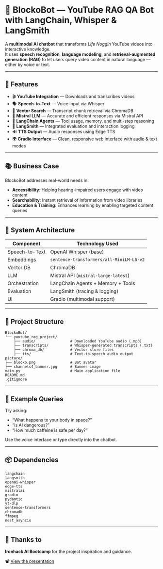 # 🧠 BlockoBot — YouTube RAG QA Bot with LangChain, Whisper & LangSmith

A **multimodal AI chatbot** that transforms _Life Noggin_ YouTube videos into interactive knowledge.  
It uses **speech recognition**, **language modeling**, and **retrieval-augmented generation (RAG)** to let users query video content in natural language — either by voice or text.

---

## 🚀 Features

- 🎬 **YouTube Integration** — Downloads and transcribes videos  
- 🗣️ **Speech-to-Text** — Voice input via Whisper  
- 🔎 **Vector Search** — Transcript chunk retrieval via ChromaDB  
- 🤖 **Mistral LLM** — Accurate and efficient responses via Mistral API  
- 🧠 **LangChain Agents** — Tool usage, memory, and multi-step reasoning  
- 🧪 **LangSmith** — Integrated evaluation and interaction logging  
- 🔊 **TTS Output** — Audio responses using Edge TTS  
- 🌍 **Gradio Interface** — Clean, responsive web interface with audio & text modes  

---

## 📚 Business Case

BlockoBot addresses real-world needs in:

- **Accessibility**: Helping hearing-impaired users engage with video content  
- **Searchability**: Instant retrieval of information from video libraries  
- **Education & Training**: Enhances learning by enabling targeted content queries  

---

## 🧩 System Architecture

| Component        | Technology Used                            |
|------------------|---------------------------------------------|
| Speech-to-Text   | OpenAI Whisper (base)                       |
| Embeddings       | `sentence-transformers/all-MiniLM-L6-v2`    |
| Vector DB        | ChromaDB                                    |
| LLM              | Mistral API (`mistral-large-latest`)        |
| Orchestration    | LangChain Agents + Memory + Tools           |
| Evaluation       | LangSmith (tracing & logging)               |
| UI               | Gradio (multimodal support)                 |

---

## 📁 Project Structure

```
BlockoBot/
└── youtube_rag_project/ 
    ├── audio/                # Downloaded YouTube audio (.mp3)
    ├── transcripts/          # Whisper-generated transcripts (.txt)
    ├── chroma_db/            # Vector store files
    ├── tts/                  # Text-to-speech audio output
picture/
├── blocko.png                # Bot avatar
├── channels4_banner.jpg      # Banner image
main.py                       # Main application file
README.md
.gitignore
```

---

## 🧪 Example Queries

Try asking:

- “What happens to your body in space?”
- “Is AI dangerous?”
- “How much caffeine is safe per day?”

Use the voice interface or type directly into the chatbot.

---

## 📦 Dependencies

```
langchain
langsmith
openai-whisper
edge-tts
mistralai
gradio
pydantic
yt-dlp
sentence-transformers
chromadb
ffmpeg
nest_asyncio
```

---

## 🙏 Thanks to

**Ironhack AI Bootcamp** for the project inspiration and guidance.

📽️ [View the presentation](https://docs.google.com/presentation/d/1Hb2tPkK2Y1cxz9B5P_u9iU46qbnEx0kF/edit?usp=sharing&ouid=104049074496507203444&rtpof=true&sd=true)